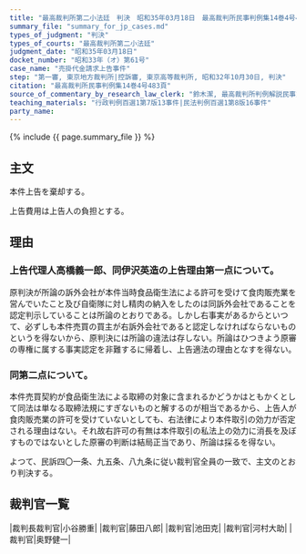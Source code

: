 ```yaml
---
title: "最高裁判所第二小法廷　判決　昭和35年03月18日　最高裁判所民事判例集14巻4号483頁"
summary_file: "summary_for_jp_cases.md"
types_of_judgment: "判決"
types_of_courts: "最高裁判所第二小法廷"
judgment_date: "昭和35年03月18日"
docket_number: "昭和33年（オ）第61号"
case_name: "売掛代金請求上告事件"
step: "第一審, 東京地方裁判所|控訴審, 東京高等裁判所, 昭和32年10月30日, 判決"
citation: "最高裁判所民事判例集14巻4号483頁"
source_of_commentary_by_research_law_clerk: "鈴木潔, 最高裁判所判例解説民事篇昭和35年度91頁"
teaching_materials: "行政判例百選1第7版13事件|民法判例百選1第8版16事件"
party_name:
---
```



{% include {{ page.summary_file }}  %}





## 主文



本件上告を棄却する。

上告費用は上告人の負担とする。





## 理由



### 上告代理人高橋義一郎、同伊沢英造の上告理由第一点について。

原判決が所論の訴外会社が本件当時食品衛生法による許可を受けて食肉販売業を営んでいたこと及び自衛隊に対し精肉の納入をしたのは同訴外会社であることを認定判示していることは所論のとおりである。しかし右事実があるからといつて、必ずしも本件売買の買主が右訴外会社であると認定しなければならないものというを得ないから、原判決には所論の違法は存しない。所論はひつきよう原審の専権に属する事実認定を非難するに帰着し、上告適法の理由となすを得ない。

### 同第二点について。

本件売買契約が食品衛生法による取締の対象に含まれるかどうかはともかくとして同法は単なる取締法規にすぎないものと解するのが相当であるから、上告人が食肉販売業の許可を受けていないとしても、右法律により本件取引の効力が否定される理由はない。それ故右許可の有無は本件取引の私法上の効力に消長を及ぼすものではないとした原審の判断は結局正当であり、所論は採るを得ない。

よつて、民訴四〇一条、九五条、八九条に従い裁判官全員の一致で、主文のとおり判決する。

## 裁判官一覧

|裁判長裁判官|小谷勝重|
|裁判官|藤田八郎|
|裁判官|池田克|
|裁判官|河村大助|
|裁判官|奥野健一|

